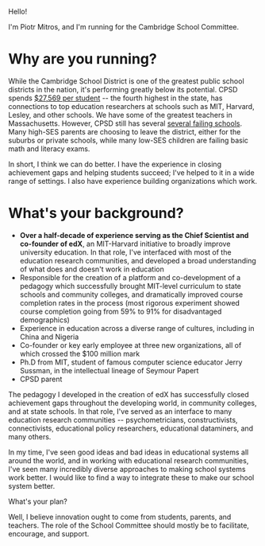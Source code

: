 Hello!

I'm Piotr Mitros, and I'm running for the Cambridge School Committee.

Why are you running?
====================

While the Cambridge School District is one of the greatest public
school districts in the nation, it's performing greatly below its
potential. CPSD spends [$27,569 per
student](http://profiles.doe.mass.edu/state_report/ppx.aspx) -- the
fourth highest in the state, has connections to top education
researchers at schools such as MIT, Harvard, Lesley, and other
schools. We have some of the greatest teachers in
Massachusetts. However, CPSD still has several [several failing
schools](http://profiles.doe.mass.edu/accountability/report/school.aspx?linkid=31&orgcode=00490310&orgtypecode=6&). Many
high-SES parents are choosing to leave the district, either for the
suburbs or private schools, while many low-SES children are failing
basic math and literacy exams.

In short, I think we can do better. I have the experience in closing
achievement gaps and helping students succeed; I've helped to it in a
wide range of settings. I also have experience building organizations
which work.

What's your background?
=======================

* **Over a half-decade of experience serving as the Chief Scientist and
  co-founder of edX**, an MIT-Harvard initiative to broadly improve
  university education. In that role, I've interfaced with most of the
  education research communities, and developed a broad understanding
  of what does and doesn't work in education
* Responsible for the creation of a platform and co-development of a
  pedagogy which successfully brought MIT-level curriculum to state
  schools and community colleges, and dramatically improved course
  completion rates in the process (most rigorous experiment showed
  course completion going from 59% to 91% for disadvantaged
  demographics)
* Experience in education across a diverse range of cultures,
  including in China and Nigeria
* Co-founder or key early employee at three new organizations, all of
  which crossed the $100 million mark
* Ph.D from MIT, student of famous computer science educator Jerry
  Sussman, in the intellectual lineage of Seymour Papert
* CPSD parent

The pedagogy I developed in the creation of edX
has successfully closed achievement gaps throughout the developing
world, in community colleges, and at state schools. In that role, I've
served as an interface to many education research communities --
psychometricians, constructivists, connectivists, educational policy
researchers, educational dataminers, and many others. 

In my time, I've seen good ideas and bad ideas in educational systems
all around the world, and in working with educational research
communities, I've seen many incredibly diverse approaches to making
school systems work better. I would like to find a way to integrate
these to make our school system better.

What's your plan?

Well, I believe innovation ought to come from students, parents, and
teachers. The role of the School Committee should mostly be to
facilitate, encourage, and support. 